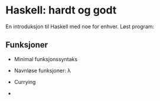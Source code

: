 Haskell: hardt og godt
======================

En introduksjon til Haskell med noe for enhver. Løst program:

## Funksjoner

- Minimal funksjonssyntaks
- Navnløse funksjoner: λ

- Currying
- 

